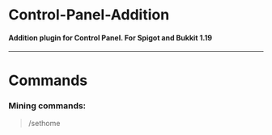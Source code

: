 # Control-Panel-Addition
#### Addition plugin for Control Panel. For Spigot and Bukkit 1.19
---
# Commands
### Mining commands:
>/sethome
